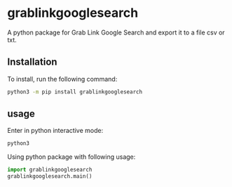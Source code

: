 # grablinkgooglesearch
A python package for Grab Link Google Search and export it to a file csv or txt.

## Installation
To install, run the following command:
```bash
python3 -m pip install grablinkgooglesearch
```

## usage
Enter in python interactive mode:
```bash
python3
```
Using python package with following usage:
```python
import grablinkgooglesearch
grablinkgooglesearch.main()
```